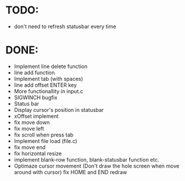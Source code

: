 TODO:
=====
- don't need to refresh statusbar every time

DONE:
=====
- Implement line delete function
- line add function
- Implement tab (with spaces)
- line add offset ENTER key
- More functionallity in input.c
- SIGWINCH bugfix
- Status bar
- Display cursor's position in statusbar
- xOffset implement
- fix move down
- fix move left
- fix scroll when press tab
- Implement file load (file.c)
- fix move end
- fix horizontal resize
- implement blank-row function, blank-statusbar function etc.
- Optimaze cursor movement (Don't draw the hole screen when move around with cursor)
 fix HOME and END redraw
